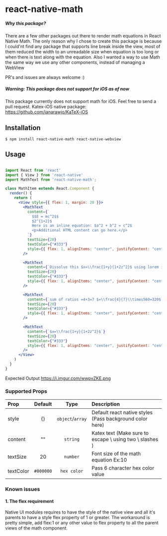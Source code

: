 # react-native-math

##### Why this package?

There are a few other packages out there to render math equations in React Native Math. The only reason why I chose to create this package is because I could'nt find any package that supports line break inside the view, most of them reduced the width to an unreadable size when equation is too long or when there is text along with the equation. Also I wanted a way to use Math the same way we use any other components, instead of managing a WebView

PR's and issues are always welcome :)

##### Warning: This package does not support for iOS as of now

This package currently does not support math for iOS. Feel free to send a pull request.
Katex-iOS native package: https://github.com/ianarawjo/KaTeX-iOS

## Installation

`$ npm install react-native-math react-native-webview`

## Usage

```jsx

import React from 'react'
import { View } from 'react-native'
import MathText from 'react-native-math';

class MathItem extends React.Component {
  render() {
    return (
      <View style={{ flex: 1, margin: 20 }}>
        <MathText
          content={`
            $$E = mc^2$$
            $2^{1+2}$
            Here is an inline equation: $a^2 + b^2 = c^2$
            <p>Additional HTML content can go here.</p>
          `}
          textSize={20}
          textColor={"#333"}
          style={{ flex: 1, alignItems: "center", justifyContent: "center" }}
        />

        <MathText
          content={`Dissolve this $x=\\frac{1+y}{1+2z^2}$ using lorem ipsum dolor sit amet`}
          textSize={20}
          textColor={"#333"}
          style={{ flex: 1, alignItems: "center", justifyContent: "center" }}
        />

        <MathText
          content={`sum of ratios =4+3=7 $=\\frac{4}{7}\\times560=320$`}
          textSize={20}
          textColor={"#333"}
          style={{ flex: 1, alignItems: "center", justifyContent: "center" }}
        />

        <MathText
          content={`$x=\\frac{1+y}{1+2z^2}$`}
          textSize={20}
          textColor={"#333"}
          style={{ flex: 1, alignItems: "center", justifyContent: "center" }}
        />
      </View>
    )
  }
}
```

Expected Output https://i.imgur.com/wwpvZKE.png

### Supported Props

| Prop      |  Default  |       Type       | Description                                               |
| :-------- | :-------: | :--------------: | :-------------------------------------------------------- |
| style     |    {}     | `object`/`array` | Default react native styles (Pass background color here)  |
| content     |    ""     |     `string`     | Katex text (Make sure to escape \\ using two \\ slashes ) |
| textSize  |    20     |     `number`     | Font size of the math equation Ex:10                      |
| textColor | `#000000` |   `hex color`    | Pass 6 character hex color value                          |


### Known issues

#### 1. The flex requirement

Native UI modules requires to have the style of the native view and all it's parents to have a style flex property of 1 or greater. The workaround is pretty simple, add flex:1 or any other value to flex property to all the parent views of the math component.